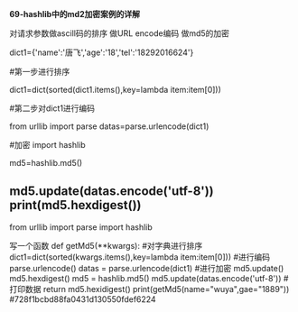 **69-hashlib中的md2加密案例的详解**

对请求参数做ascill码的排序
做URL encode编码
做md5的加密

dict1={'name':'唐飞','age':'18','tel':'18292016624'}

#第一步进行排序

dict1=dict(sorted(dict1.items(),key=lambda item:item[0]))

#第二步对dict1进行编码

from urllib import parse
datas=parse.urlencode(dict1)

#加密
import hashlib

md5=hashlib.md5()

md5.update(datas.encode('utf-8'))
print(md5.hexdigest())
---------------------------------------------

from urllib import parse
import hashlib

写一个函数
def getMd5(**kwargs):
	#对字典进行排序
	dict1=dict(sorted(kwargs.items(),key=lambda item:item[0]))
	#进行编码  parse.urlencode()
	datas = parse.urlencode(dict1)
	#进行加密 md5.update()     md5.hexdigest()
	md5 = hashlib.md5()
	md5.update(datas.encode('utf-8'))
	#打印数据
	return md5.hexidigest()
print(getMd5(name="wuya",gae="1889"))  #728f1bcbd88fa0431d130550fdef6224
